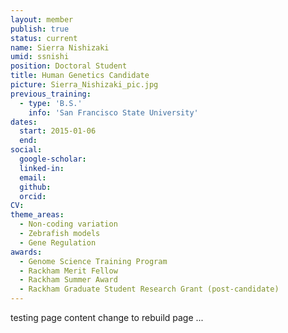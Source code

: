 ```yaml
---
layout: member
publish: true
status: current
name: Sierra Nishizaki
umid: ssnishi
position: Doctoral Student
title: Human Genetics Candidate
picture: Sierra_Nishizaki_pic.jpg
previous_training:
  - type: 'B.S.'
    info: 'San Francisco State University'
dates:
  start: 2015-01-06
  end:
social: 
  google-scholar: 
  linked-in: 
  email: 
  github:
  orcid:
CV: 
theme_areas:
  - Non-coding variation
  - Zebrafish models
  - Gene Regulation
awards:
  - Genome Science Training Program
  - Rackham Merit Fellow
  - Rackham Summer Award
  - Rackham Graduate Student Research Grant (post-candidate)
---
```


testing page content
change to rebuild page
...

